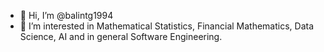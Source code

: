 - 👋 Hi, I’m @balintg1994
- 👀 I’m interested in Mathematical Statistics, Financial Mathematics, Data Science, AI and in general Software Engineering. 

<!---
balintg1994/balintg1994 is a ✨ special ✨ repository because its `README.md` (this file) appears on your GitHub profile.
You can click the Preview link to take a look at your changes.
--->
